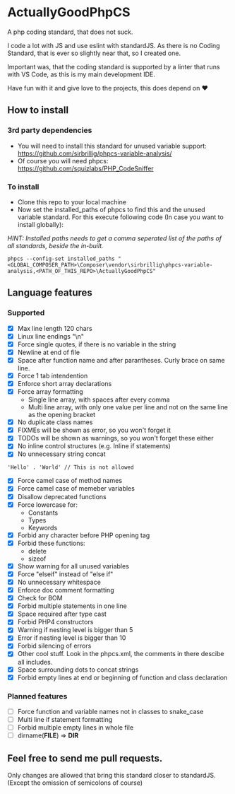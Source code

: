 # ActuallyGoodPhpCS
A php coding standard, that does not suck.

I code a lot with JS and use eslint with standardJS. As there is no Coding Standard, that is ever so slightly near that, so I created one.

Important was, that the coding standard is supported by a linter that runs with VS Code, as this is my main development IDE.

Have fun with it and give love to the projects, this does depend on ♥

## How to install

### 3rd party dependencies

- You will need to install this standard for unused variable support: https://github.com/sirbrillig/phpcs-variable-analysis/
- Of course you will need phpcs: https://github.com/squizlabs/PHP_CodeSniffer

### To install

- Clone this repo to your local machine
- Now set the installed_paths of phpcs to find this and the unused variable standard. For this execute following code (In case you want to install globally):

*HINT: Installed paths needs to get a comma seperated list of the paths of all standards, beside the in-built.*

```
phpcs --config-set installed_paths "<GLOBAL_COMPOSER_PATH>\Composer\vendor\sirbrillig\phpcs-variable-analysis,<PATH_OF_THIS_REPO>\ActuallyGoodPhpCS"
```

## Language features

### Supported

- [x] Max line length 120 chars
- [x] Linux line endings "\n"
- [x] Force single quotes, if there is no variable in the string
- [x] Newline at end of file
- [x] Space after function name and after parantheses. Curly brace on same line.
- [x] Force 1 tab intendention
- [x] Enforce short array declarations
- [x] Force array formatting
  - Single line array, with spaces after every comma
  - Multi line array, with only one value per line and not on the same line as the opening bracket
- [x] No duplicate class names
- [x] FIXMEs will be shown as error, so you won't forget it
- [x] TODOs will be shown as warnings, so you won't forget these either
- [x] No inline control structures (e.g. Inline if statements)
- [x] No unnecessary string concat

```
'Hello' . 'World' // This is not allowed
```

- [x] Force camel case of method names
- [x] Force camel case of memeber variables
- [x] Disallow deprecated functions
- [x] Force lowercase for:
  - Constants
  - Types
  - Keywords
- [x] Forbid any character before PHP opening tag
- [x] Forbid these functions:
  - delete
  - sizeof
- [x] Show warning for all unused variables
- [x] Force "elseif" instead of "else if"
- [x] No unnecessary whitespace
- [x] Enforce doc comment formatting
- [x] Check for BOM
- [x] Forbid multiple statements in one line
- [x] Space required after type cast
- [x] Forbid PHP4 constructors
- [x] Warning if nesting level is bigger than 5
- [x] Error if nesting level is bigger than 10
- [x] Forbid silencing of errors
- [x] Other cool stuff. Look in the phpcs.xml, the comments in there descibe all includes.
- [x] Space surrounding dots to concat strings
- [x] Forbid empty lines at end or beginning of function and class declaration

### Planned features

- [ ] Force function and variable names not in classes to snake_case
- [ ] Multi line if statement formatting
- [ ] Forbid multiple empty lines in whole file
- [ ] dirname(__FILE__) => __DIR__

## Feel free to send me pull requests.

Only changes are allowed that bring this standard closer to standardJS. (Except the omission of semicolons of course)